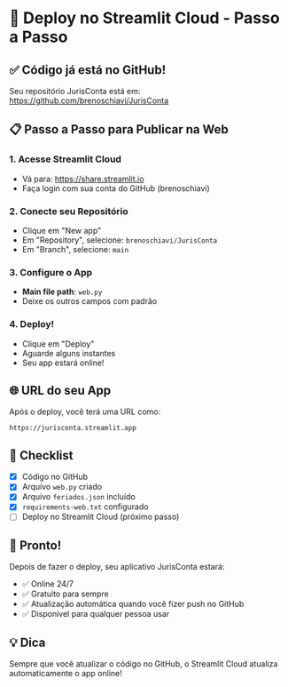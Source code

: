 # 🚀 Deploy no Streamlit Cloud - Passo a Passo

## ✅ Código já está no GitHub!

Seu repositório JurisConta está em: https://github.com/brenoschiavi/JurisConta

## 📋 Passo a Passo para Publicar na Web

### 1. Acesse Streamlit Cloud
- Vá para: https://share.streamlit.io
- Faça login com sua conta do GitHub (brenoschiavi)

### 2. Conecte seu Repositório
- Clique em "New app"
- Em "Repository", selecione: `brenoschiavi/JurisConta`
- Em "Branch", selecione: `main`

### 3. Configure o App
- **Main file path**: `web.py`
- Deixe os outros campos com padrão

### 4. Deploy!
- Clique em "Deploy"
- Aguarde alguns instantes
- Seu app estará online!

## 🌐 URL do seu App

Após o deploy, você terá uma URL como:
```
https://jurisconta.streamlit.app
```

## 📝 Checklist

- [x] Código no GitHub
- [x] Arquivo `web.py` criado
- [x] Arquivo `feriados.json` incluído
- [x] `requirements-web.txt` configurado
- [ ] Deploy no Streamlit Cloud (próximo passo)

## 🎉 Pronto!

Depois de fazer o deploy, seu aplicativo JurisConta estará:
- ✅ Online 24/7
- ✅ Gratuito para sempre
- ✅ Atualização automática quando você fizer push no GitHub
- ✅ Disponível para qualquer pessoa usar

## 💡 Dica

Sempre que você atualizar o código no GitHub, o Streamlit Cloud atualiza automaticamente o app online!

